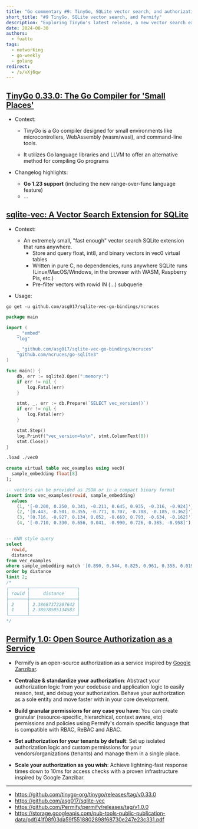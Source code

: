 ```yaml
---
title: "Go commentary #9: TinyGo, SQLite vector search, and authorization"
short_title: "#9 TinyGo, SQLite vector search, and Permify"
description: "Exploring TinyGo's latest release, a new vector search extension for SQLite, and an open-source authorization service inspired by Google Zanzibar."
date: 2024-08-30
authors:
  - fuatto
tags:
  - networking
  - go-weekly
  - golang
redirect:
  - /s/vXj6qw
---
```


## [TinyGo 0.33.0: The Go Compiler for 'Small Places'](https://github.com/tinygo-org/tinygo/releases/tag/v0.33.0)

- Context:

  - TinyGo is a Go compiler designed for small environments like microcontrollers, WebAssembly (wasm/wasi), and command-line tools.

  - It utilizes Go language libraries and LLVM to offer an alternative method for compiling Go programs

- Changelog highlights:

  - **Go 1.23 support** (including the new range-over-func language feature)
  - ...

## [sqlite-vec: A Vector Search Extension for SQLite](https://github.com/asg017/sqlite-vec)

- Context:

  - An extremely small, "fast enough" vector search SQLite extension that runs anywhere.
    - Store and query float, int8, and binary vectors in vec0 virtual tables
    - Written in pure C, no dependencies, runs anywhere SQLite runs (Linux/MacOS/Windows, in the browser with WASM, Raspberry Pis, etc.)
    - Pre-filter vectors with rowid IN (...) subquerie

- Usage:

```
go get -u github.com/asg017/sqlite-vec-go-bindings/ncruces
```

```go
package main

import (
	_ "embed"
	"log"

	_ "github.com/asg017/sqlite-vec-go-bindings/ncruces"
	"github.com/ncruces/go-sqlite3"
)

func main() {
	db, err := sqlite3.Open(":memory:")
	if err != nil {
		log.Fatal(err)
	}

	stmt, _, err := db.Prepare(`SELECT vec_version()`)
	if err != nil {
		log.Fatal(err)
	}

	stmt.Step()
	log.Printf("vec_version=%s\n", stmt.ColumnText(0))
	stmt.Close()
}
```

```sql
.load ./vec0

create virtual table vec_examples using vec0(
  sample_embedding float[8]
);

-- vectors can be provided as JSON or in a compact binary format
insert into vec_examples(rowid, sample_embedding)
  values
    (1, '[-0.200, 0.250, 0.341, -0.211, 0.645, 0.935, -0.316, -0.924]'),
    (2, '[0.443, -0.501, 0.355, -0.771, 0.707, -0.708, -0.185, 0.362]'),
    (3, '[0.716, -0.927, 0.134, 0.052, -0.669, 0.793, -0.634, -0.162]'),
    (4, '[-0.710, 0.330, 0.656, 0.041, -0.990, 0.726, 0.385, -0.958]');


-- KNN style query
select
  rowid,
  distance
from vec_examples
where sample_embedding match '[0.890, 0.544, 0.825, 0.961, 0.358, 0.0196, 0.521, 0.175]'
order by distance
limit 2;
/*
┌───────┬──────────────────┐
│ rowid │     distance     │
├───────┼──────────────────┤
│ 2     │ 2.38687372207642 │
│ 1     │ 2.38978505134583 │
└───────┴──────────────────┘
*/
```

## [Permify 1.0: Open Source Authorization as a Service](https://github.com/Permify/permify)

- Permify is an open-source authorization as a service inspired by [Google Zanzibar](https://storage.googleapis.com/pub-tools-public-publication-data/pdf/41f08f03da59f5518802898f68730e247e23c331.pdf).

- **Centralize & standardize your authorization**: Abstract your authorization logic from your codebase and application logic to easily reason, test, and debug your authorization. Behave your authorization as a sole entity and move faster with in your core development.

- **Build granular permissions for any case you have**: You can create granular (resource-specific, hierarchical, context aware, etc) permissions and policies using Permify's domain specific language that is compatible with RBAC, ReBAC and ABAC.

- **Set authorization for your tenants by default**: Set up isolated authorization logic and custom permissions for your vendors/organizations (tenants) and manage them in a single place.

- **Scale your authorization as you wish**: Achieve lightning-fast response times down to 10ms for access checks with a proven infrastructure inspired by Google Zanzibar.

---

- https://github.com/tinygo-org/tinygo/releases/tag/v0.33.0
- https://github.com/asg017/sqlite-vec
- https://github.com/Permify/permify/releases/tag/v1.0.0
- https://storage.googleapis.com/pub-tools-public-publication-data/pdf/41f08f03da59f5518802898f68730e247e23c331.pdf
